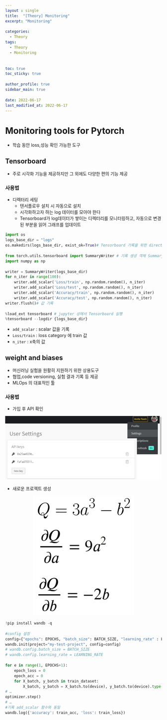 ```yaml
---
layout : single
title:  "[Theory] Monitoring"
excerpt: "Monitoring"

categories:
  - Theory
tags:
  - Theory
  - Monitoring


toc: true
toc_sticky: true

author_profile: true
sidebar_main: true

date: 2022-06-17
last_modified_at: 2022-06-17
---
```


# Monitoring tools for Pytorch

- 학습 동안 loss,성능 확인 가능한 도구



## Tensorboard

- 주로 시각화 기능을 제공하지만 그 외에도 다양한 편의 기능 제공



### 사용법

- 디렉터리 세팅
  - 텐서플로우 설치 시 자동으로 설치
  - 시각화하고자 하는 log 데이터를 모아야 한다
  - Tensorboard가 log데이터가 쌓이는 디렉터리를 모니터링하고, 자동으로 변경된 부분을 읽어 그래프를 업데이트

```python
import os
logs_base_dir = "logs"
os.makedirs(logs_base_dir, exist_ok=True)# Tensorboard 기록을 위한 directory 생성

from torch.utils.tensorboard import SummaryWriter # 기록 생성 객체 SummaryWriter 생성
import numpy as np

writer = SummaryWriter(logs_base_dir)
for n_iter in range(100):
    writer.add_scalar('Loss/train', np.random.random(), n_iter)
    writer.add_scalar('Loss/test', np.random.random(), n_iter)
    writer.add_scalar('Accuracy/train', np.random.random(), n_iter)
    writer.add_scalar('Accuracy/test', np.random.random(), n_iter)
writer.flush()# 값 기록

%load_ext tensorboard # jupyter 상에서 Tensorboard 실행
%tensorboard --logdir {logs_base_dir}
```

- `add_scalar` : scalar 값을 기록
- `Loss/train` : loss category 에 train 값
- `n_iter` : x축의 값



## weight and biases

- 머신러닝 실험을 원활히 지원하기 위한 상용도구
- 협업,code versioning, 실험 결과 기록 등 제공
- MLOps 의 대표적인 툴

### 사용법

- 가입 후 API 확인

<p align="center"><img src="/assets/images/Theory/monitoring/figure_1.png"></p>



- 새로운 프로젝트 생성

<p align="center"><img src="/assets/images/Theory/autograd/figure_2.png"></p>



```python
!pip install wandb -q

#config 설정
config={"epochs": EPOCHS, "batch_size": BATCH_SIZE, "learning_rate" : LEARNING_RATE}
wandb.init(project="my-test-project", config=config)
# wandb.config.batch_size = BATCH_SIZE
# wandb.config.learning_rate = LEARNING_RATE

for e in range(1, EPOCHS+1):
	epoch_loss = 0
	epoch_acc = 0
	for X_batch, y_batch in train_dataset:
		X_batch, y_batch = X_batch.to(device), y_batch.to(device).type(torch.cuda.FloatTensor)
# …
optimizer.step()
# …
#기록 add_scalar 함수와 동일
wandb.log({'accuracy': train_acc, 'loss': train_loss})
```

